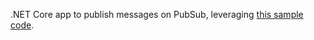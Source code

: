 .NET Core app to publish messages on PubSub, leveraging [this sample code](https://cloud.google.com/pubsub/docs/publisher#c).